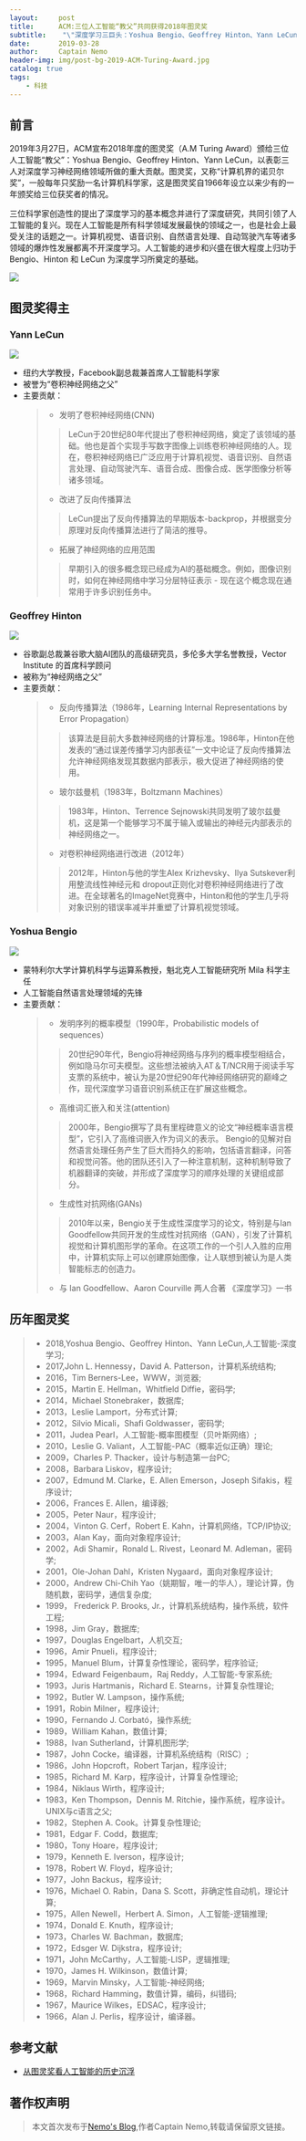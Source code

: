```yaml
---
layout:     post
title:      ACM:三位人工智能“教父”共同获得2018年图灵奖
subtitle:    "\"深度学习三巨头：Yoshua Bengio、Geoffrey Hinton、Yann LeCun\""
date:       2019-03-28
author:     Captain Nemo
header-img: img/post-bg-2019-ACM-Turing-Award.jpg
catalog: true
tags:
    - 科技
---
```



## 前言
2019年3月27日，ACM宣布2018年度的图灵奖（A.M Turing Award）颁给三位人工智能“教父”：Yoshua Bengio、Geoffrey Hinton、Yann LeCun，以表彰三人对深度学习神经网络领域所做的重大贡献。图灵奖，又称“计算机界的诺贝尔奖”，一般每年只奖励一名计算机科学家，这是图灵奖自1966年设立以来少有的一年颁奖给三位获奖者的情况。

三位科学家创造性的提出了深度学习的基本概念并进行了深度研究，共同引领了人工智能的复兴。现在人工智能是所有科学领域发展最快的领域之一，也是社会上最受关注的话题之一。计算机视觉、语音识别、自然语言处理、自动驾驶汽车等诸多领域的爆炸性发展都离不开深度学习。人工智能的进步和兴盛在很大程度上归功于 Bengio、Hinton 和 LeCun 为深度学习所奠定的基础。

![](https://upload-images.jianshu.io/upload_images/16369454-d145f7c6af9320a2.jpg?imageMogr2/auto-orient/strip%7CimageView2/2/w/1240)

## 图灵奖得主
### Yann LeCun
![](https://upload-images.jianshu.io/upload_images/16369454-c4151c1e9fac1d59.jpg?imageMogr2/auto-orient/strip%7CimageView2/2/w/1240)
 - 纽约大学教授，Facebook副总裁兼首席人工智能科学家
 - 被誉为“卷积神经网络之父”
 - 主要贡献：
     >  - 发明了卷积神经网络(CNN)
     > > LeCun于20世纪80年代提出了卷积神经网络，奠定了该领域的基础。他也是首个实现手写数字图像上训练卷积神经网络的人。现在，卷积神经网络已广泛应用于计算机视觉、语音识别、自然语言处理、自动驾驶汽车、语音合成、图像合成、医学图像分析等诸多领域。
     >
     >  - 改进了反向传播算法
     > > LeCun提出了反向传播算法的早期版本-backprop，并根据变分原理对反向传播算法进行了简洁的推导。
     >
     >  - 拓展了神经网络的应用范围
     > > 早期引入的很多概念现已经成为AI的基础概念。例如，图像识别时，如何在神经网络中学习分层特征表示 - 现在这个概念现在通常用于许多识别任务中。
 

### Geoffrey Hinton
![](https://upload-images.jianshu.io/upload_images/16369454-0446cb16d230a358.jpg?imageMogr2/auto-orient/strip%7CimageView2/2/w/1240)
 - 谷歌副总裁兼谷歌大脑AI团队的高级研究员，多伦多大学名誉教授，Vector Institute 的首席科学顾问
 - 被称为“神经网络之父”
 - 主要贡献：
     >  - 反向传播算法（1986年，Learning Internal Representations by Error Propagation）
     > > 该算法是目前大多数神经网络的计算标准。1986年，Hinton在他发表的“通过误差传播学习内部表征”一文中论证了反向传播算法允许神经网络发现其数据内部表示，极大促进了神经网络的使用。
     >
     > - 玻尔兹曼机（1983年，Boltzmann Machines）  
     > > 1983年，Hinton、Terrence Sejnowski共同发明了玻尔兹曼机，这是第一个能够学习不属于输入或输出的神经元内部表示的神经网络之一。
     >
     > - 对卷积神经网络进行改进（2012年）
     > > 2012年，Hinton与他的学生Alex Krizhevsky、Ilya Sutskever利用整流线性神经元和 dropout正则化对卷积神经网络进行了改进。在全球著名的ImageNet竞赛中，Hinton和他的学生几乎将对象识别的错误率减半并重塑了计算机视觉领域。

### Yoshua Bengio
![](https://upload-images.jianshu.io/upload_images/16369454-ad1594289c6ad88a.jpg?imageMogr2/auto-orient/strip%7CimageView2/2/w/1240)
 - 蒙特利尔大学计算机科学与运算系教授，魁北克人工智能研究所 Mila 科学主任
 - 人工智能自然语言处理领域的先锋
 - 主要贡献：
     > - 发明序列的概率模型（1990年，Probabilistic models of sequences）
     > > 20世纪90年代，Bengio将神经网络与序列的概率模型相结合，例如隐马尔可夫模型。这些想法被纳入AT＆T/NCR用于阅读手写支票的系统中，被认为是20世纪90年代神经网络研究的巅峰之作，现代深度学习语音识别系统正在扩展这些概念。
     > - 高维词汇嵌入和关注(attention)
     > > 2000年，Bengio撰写了具有里程碑意义的论文“神经概率语言模型”，它引入了高维词嵌入作为词义的表示。 Bengio的见解对自然语言处理任务产生了巨大而持久的影响，包括语言翻译，问答和视觉问答。他的团队还引入了一种注意机制，这种机制导致了机器翻译的突破，并形成了深度学习的顺序处理的关键组成部分。
     > 
     > - 生成性对抗网络(GANs)
     > > 2010年以来，Bengio关于生成性深度学习的论文，特别是与Ian Goodfellow共同开发的生成性对抗网络（GAN），引发了计算机视觉和计算机图形学的革命。在这项工作的一个引人入胜的应用中，计算机实际上可以创建原始图像，让人联想到被认为是人类智能标志的创造力。
     > 
     > - 与 Ian Goodfellow、Aaron Courville 两人合著 《深度学习》一书
 
 
 ## 历年图灵奖
> - 2018,Yoshua Bengio、Geoffrey Hinton、Yann LeCun,人工智能-深度学习;
> - 2017,John L. Hennessy，David A. Patterson，计算机系统结构;
> - 2016，Tim Berners-Lee，WWW，浏览器;
> - 2015，Martin E. Hellman，Whitfield Diffie，密码学;
> - 2014，Michael Stonebraker，数据库;
> - 2013，Leslie Lamport，分布式计算;
> - 2012，Silvio Micali，Shafi Goldwasser，密码学;
> - 2011，Judea Pearl，人工智能-概率图模型（贝叶斯网络）;
> - 2010，Leslie G. Valiant，人工智能-PAC（概率近似正确）理论;
> - 2009，Charles P. Thacker，设计与制造第一台PC;
> - 2008，Barbara Liskov，程序设计;
> - 2007，Edmund M. Clarke，E. Allen Emerson，Joseph Sifakis，程序设计;
> - 2006，Frances E. Allen，编译器;
> - 2005，Peter Naur，程序设计;
> - 2004，Vinton G. Cerf，Robert E. Kahn，计算机网络，TCP/IP协议;
> - 2003，Alan Kay，面向对象程序设计;
> - 2002，Adi Shamir，Ronald L. Rivest，Leonard M. Adleman，密码学;
> - 2001，Ole-Johan Dahl，Kristen Nygaard，面向对象程序设计;
> - 2000，Andrew Chi-Chih Yao（姚期智，唯一的华人），理论计算，伪随机数，密码学，通信复杂度;
> - 1999， Frederick P. Brooks, Jr.，计算机系统结构，操作系统，软件工程;
> - 1998，Jim Gray，数据库;
> - 1997，Douglas Engelbart，人机交互;
> - 1996，Amir Pnueli，程序设计;
> - 1995，Manuel Blum，计算复杂性理论，密码学，程序验证;
> - 1994，Edward Feigenbaum，Raj Reddy，人工智能-专家系统;
> - 1993，Juris Hartmanis，Richard E. Stearns，计算复杂性理论;
> - 1992，Butler W. Lampson，操作系统;
> - 1991，Robin Milner，程序设计;
> - 1990，Fernando J. Corbató，操作系统;
> - 1989，William Kahan，数值计算;
> - 1988，Ivan Sutherland，计算机图形学;
> - 1987，John Cocke，编译器，计算机系统结构（RISC）;
> - 1986，John Hopcroft，Robert Tarjan，程序设计;
> - 1985，Richard M. Karp，程序设计，计算复杂性理论;
> - 1984，Niklaus Wirth，程序设计;
> - 1983，Ken Thompson，Dennis M. Ritchie，操作系统，程序设计。UNIX与c语言之父;
> - 1982，Stephen A. Cook。计算复杂性理论;
> - 1981，Edgar F. Codd，数据库;
> - 1980，Tony Hoare，程序设计;
> - 1979，Kenneth E. Iverson，程序设计;
> - 1978，Robert W. Floyd，程序设计;
> - 1977，John Backus，程序设计;
> - 1976，Michael O. Rabin，Dana S. Scott，非确定性自动机，理论计算;
> - 1975，Allen Newell，Herbert A. Simon，人工智能-逻辑推理;
> - 1974，Donald E. Knuth，程序设计;
> - 1973，Charles W. Bachman，数据库;
> - 1972，Edsger W. Dijkstra，程序设计;
> - 1971，John McCarthy，人工智能-LISP，逻辑推理;
> - 1970，James H. Wilkinson，数值计算;
> - 1969，Marvin Minsky，人工智能-神经网络;
> - 1968，Richard Hamming，数值计算，编码，纠错码;
> - 1967，Maurice Wilkes，EDSAC，程序设计;
> - 1966，Alan J. Perlis，程序设计，编译器。

## 参考文献
- [从图灵奖看人工智能的历史沉浮](https://mp.weixin.qq.com/s/r_VDRDmDnAJsmiD0dG8imA)

## 著作权声明
> 本文首次发布于[Nemo's Blog](https://wahz.top/),作者Captain Nemo,转载请保留原文链接。
